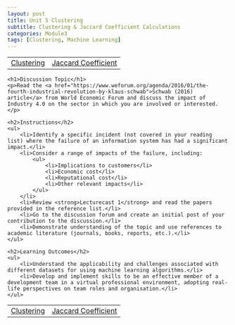 ```yaml
---
layout: post
title: Unit 5 Clustering
subtitle: Clustering & Jaccard Coefficient Calculations
categories: Module3
tags: [Clustering, Machine Learning]
---
```

<html lang="en">
    <table>
    <tr>
   <td> <a href="../../../../artefacts/ML-Initial_Post.pdf" target="_blank" class="button large">Clustering </a></td> 
       <td> <a href="../../../../artefacts/ML-Initial_Post.pdf" target="_blank" class="button large">Jaccard Coefficient</a></td> 
    </tr>
</table>

<body>

    <h1>Discussion Topic</h1>
    <p>Read the <a href="https://www.weforum.org/agenda/2016/01/the-fourth-industrial-revolution-by-klaus-schwab">Schwab (2016) article</a> from World Economic Forum and discuss the impact of Industry 4.0 on the sector in which you are involved or interested.</p>

    <h2>Instructions</h2>
    <ul>
        <li>Identify a specific incident (not covered in your reading list) where the failure of an information system has had a significant impact.</li>
        <li>Consider a range of impacts of the failure, including:
            <ul>
                <li>Implications to customers</li>
                <li>Economic cost</li>
                <li>Reputational cost</li>
                <li>Other relevant impacts</li>
            </ul>
        </li>
        <li>Review <strong>Lecturecast 1</strong> and read the papers provided in the reference list.</li>
        <li>Go to the discussion forum and create an initial post of your contribution to the discussion.</li>
        <li>Demonstrate understanding of the topic and use references to academic literature (journals, books, reports, etc.).</li>
    </ul>

    <h2>Learning Outcomes</h2>
    <ul>
        <li>Understand the applicability and challenges associated with different datasets for using machine learning algorithms.</li>
        <li>Develop and implement skills to be an effective member of a development team in a virtual professional environment, adopting real-life perspectives on team roles and organisation.</li>
    </ul>

</body>
</html>



  <table>
    <tr>
   <td> <a href="../../../../MachineLearning" target="_blank" class="button large">Clustering </a></td> 
       <td> <a href="../../../../MachineLearning" target="_blank" class="button large">Jaccard Coefficient</a></td> 
    </tr>
</table>
